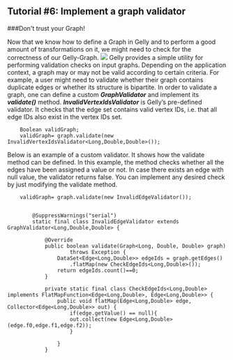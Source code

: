 ## Tutorial #6: Implement a graph validator
###Don't trust your Graph!

Now that we know how to define a Graph in Gelly and to perform a good amount of transformations on it, we might need to check for the correctness of our Gelly-Graph. ![](http://www.ms-addons.com/Sites/ms/content/Images/Validation%20Checks.png)
Gelly provides a simple utility for performing validation checks on input graphs. Depending on the application context, a graph may or may not be valid according to certain criteria. For example, a user might need to validate whether their graph contains duplicate edges or whether its structure is bipartite. In order to validate a graph, one can define a custom ***GraphValidator*** and implement its ***validate()*** method. 
***InvalidVertexIdsValidator*** is Gelly’s pre-defined validator. It checks that the edge set contains valid vertex IDs, i.e. that all edge IDs also exist in the vertex IDs set.


		Boolean validGraph;
		validGraph= graph.validate(new InvalidVertexIdsValidator<Long,Double,Double>());


Below is an example of a custom validator. It shows how the validate method can be defined. In this example, the method checks whether all the edges have been assigned a value or not. In case there exists an edge with null value, the validator returns false. You can implement any desired check by just modifying the validate method.


		validGraph= graph.validate(new InvalidEdgeValidator());


			@SuppressWarnings("serial")
			static final class InvalidEdgeValidator extends GraphValidator<Long,Double,Double> {

				@Override
				public boolean validate(Graph<Long, Double, Double> graph)
						throws Exception {		
					DataSet<Edge<Long,Double>> edgeIds = graph.getEdges()
						.flatMap(new CheckEdgeIds<Long,Double>());
					return edgeIds.count()==0;
				}
				
				private static final class CheckEdgeIds<Long,Double> implements FlatMapFunction<Edge<Long,Double>, Edge<Long,Double>> {
					public void flatMap(Edge<Long,Double> edge, Collector<Edge<Long,Double>> out) {
						if(edge.getValue() == null){ 
						out.collect(new Edge<Long,Double>(edge.f0,edge.f1,edge.f2));
						}
						
					}
				}	